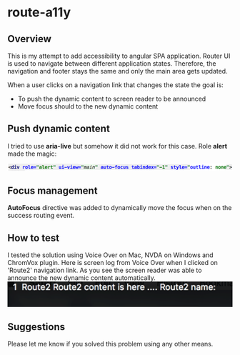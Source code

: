# route-a11y

<h2>Overview</h2>
<p>
  This is my attempt to add accessibility to angular SPA application. Router UI is used to navigate between
  different application states. Therefore, the navigation and footer stays the same and only the main area gets
  updated.
</p>

When a user clicks on a navigation link that changes the state the goal is:
<ul>
  <li>To push the dynamic content to screen reader to be announced</li>
  <li>Move focus should to the new dynamic content</li>
</ul>

<h2>Push dynamic content</h2>

I tried to use <b>aria-live</b> but somehow it did not work for this case. Role <b>alert</b> made the magic:

<img class="img-responsive" src="src/assets/images/rolealert.png" alt="code with role alert">

<h2>Focus management</h2>

<b>AutoFocus</b> directive was added to dynamically move the focus when on the success routing event.

<h2>How to test</h2>
I tested the solution using Voice Over on Mac, NVDA on Windows and ChromVox plugin. Here is screen log from
Voice Over when I clicked on 'Route2' navigation link. As you see the screen reader was able to announce the new
dynamic content automatically.

<img class="img-responsive" src="src/assets/images/voiceover.png" alt="voice over screen capture">

<h2>Suggestions</h2>
Please let me know if you solved this problem using any other means.



